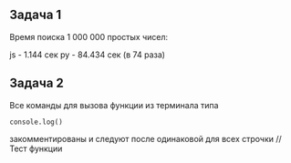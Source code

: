## Задача 1

Время поиска 1 000 000 простых чисел:

js - 1.144 сек
py - 84.434 сек (в 74 раза)

## Задача 2

Все команды для вызова функции из терминала типа
```
console.log()
```
закомментированы и следуют после одинаковой для всех строчки // Тест функции
